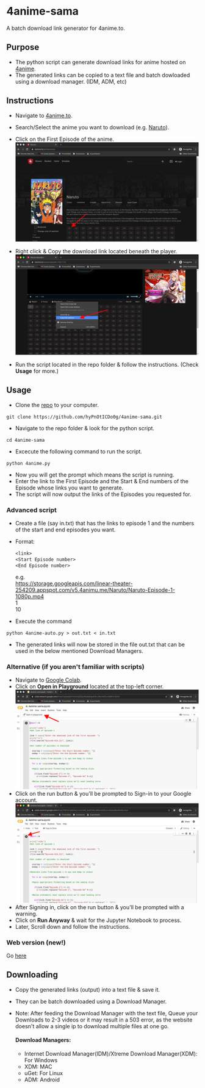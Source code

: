 # 4anime-sama
A batch download link generator for 4anime.to.


## Purpose

* The python script can generate download links for anime hosted on [4anime](https://4anime.to/).
* The generated links can be copied to a text file and batch dowloaded using a download manager. (IDM, ADM, etc)

## Instructions
* Navigate to [4anime.to](https://4anime.to/).
* Search/Select the anime you want to download (e.g. [Naruto](https://4anime.to/anime/naruto)).
* Click on the First Episode of the anime.
![](https://github.com/hyPnOtICDo0g/4anime-sama/blob/master/firstep.png?raw=true)

* Right click & Copy the download link located beneath the player.
![](https://github.com/hyPnOtICDo0g/4anime-sama/blob/master/linkcopy.png?raw=true)
* Run the script located in the repo folder & follow the instructions. (Check **Usage** for more.)

## Usage

* Clone the [repo](https://github.com/hyPnOtICDo0g/4anime-sama) to your computer.
```
git clone https://github.com/hyPnOtICDo0g/4anime-sama.git
```  
* Navigate to the repo folder & look for the python script.
```
cd 4anime-sama
```
* Excecute the following command to run the script.
```
python 4anime.py
```

* Now you will get the prompt which means the script is running.
* Enter the link to the First Episode and the Start & End numbers of the Episode whose links you want to generate.
* The script will now output the links of the Episodes you requested for.

### Advanced script
* Create a file (say in.txt) that has the links to episode 1 and the numbers of the start and end episodes you want. 
* Format:
    ```
    <link>
    <Start Episode number>
    <End Episode number>
    ```
   e.g.  
   https://storage.googleapis.com/linear-theater-254209.appspot.com/v5.4animu.me/Naruto/Naruto-Episode-1-1080p.mp4  
    1  
    10
    
* Execute the command
```
python 4anime-auto.py > out.txt < in.txt
```
* The generated links will now be stored in the file out.txt that can be used in the below mentioned Download Managers.
    
### Alternative (if you aren't familiar with scripts)
* Navigate to [Google Colab](https://colab.research.google.com/drive/1fQFLlCmdWXq-h12lcnreRf_bxdPOhE-0).
* Click on **Open in Playground** located at the top-left corner.
![](https://github.com/hyPnOtICDo0g/4anime-sama/blob/master/collab.png?raw=true)
* Click on the run button & you'll be prompted to Sign-in to your Google account.
![](https://github.com/hyPnOtICDo0g/4anime-sama/blob/master/run.png?raw=true)
* After Signing in, click on the run button & you'll be prompted with a warning.
* Click on **Run Anyway** & wait for the Jupyter Notebook to process.
* Later, Scroll down and follow the instructions.

### Web version (new!)
Go [here](https://hyPnOtICDo0g.github.io/4anime-sama/)

## Downloading
   * Copy the generated links (output) into a text file & save it.
   * They can be batch downloaded using a Download Manager.
   * Note: After feeding the Download Manager with the text file, Queue your Downloads to 2-3 videos or it may result in a 503 error, as the website doesn't allow a single ip to download multiple files at one go.
    
        #### Download Managers:
        * Internet Download Manager(IDM)/Xtreme Download Manager(XDM): For Windows
        * XDM: MAC
        * uGet: For Linux
        * ADM: Android
